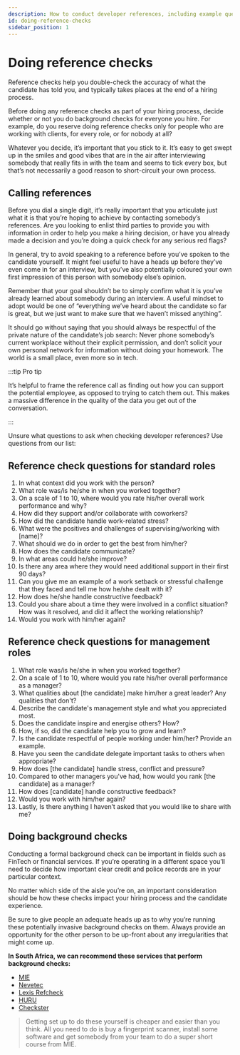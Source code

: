 ```yaml
---
description: How to conduct developer references, including example question to use when doing reference checks.
id: doing-reference-checks
sidebar_position: 1
---
```

# Doing reference checks

Reference checks help you double-check the accuracy of what the candidate has told you, and typically takes places at the end of a hiring process. 

Before doing any reference checks as part of your hiring process, decide whether or not you do background checks for everyone you hire. For example, do you reserve doing reference checks only for people who are working with clients, for every role, or for nobody at all?

Whatever you decide, it’s important that you stick to it. It’s easy to get swept up in the smiles and good vibes that are in the air after interviewing somebody that really fits in with the team and seems to tick every box, but that’s not necessarily a good reason to short-circuit your own process.

## Calling references

Before you dial a single digit, it’s really important that you articulate just what it is that you’re hoping to achieve by contacting somebody’s references. Are you looking to enlist third parties to provide you with information in order to help you make a hiring decision, or have you already made a decision and you’re doing a quick check for any serious red flags?

In general, try to avoid speaking to a reference before you’ve spoken to the candidate yourself. It might feel useful to have a heads up before they’ve even come in for an interview, but you’ve also potentially coloured your own first impression of this person with somebody else’s opinion.

Remember that your goal shouldn’t be to simply confirm what it is you’ve already learned about somebody during an interview. A useful mindset to adopt would be one of “everything we’ve heard about the candidate so far is great, but we just want to make sure that we haven’t missed anything”.

It should go without saying that you should always be respectful of the private nature of the candidate’s job search: Never phone somebody’s current workplace without their explicit permission, and don’t solicit your own personal network for information without doing your homework. The world is a small place, even more so in tech. 

:::tip Pro tip

It’s helpful to frame the reference call as finding out how you can support the potential employee, as opposed to trying to catch them out. This makes a massive difference in the quality of the data you get out of the conversation.

:::


Unsure what questions to ask when checking developer references? Use questions from our list:

## Reference check questions for standard roles

1. In what context did you work with the person? 
2. What role was/is he/she in when you worked together?
3. On a scale of 1 to 10, where would you rate his/her overall work performance and why?
4. How did they support and/or collaborate with coworkers?
5. How did the candidate handle work-related stress?
6. What were the positives and challenges of supervising/working with [name]?
7. What should we do in order to get the best from him/her?
8. How does the candidate communicate? 
9. In what areas could he/she improve? 
10. Is there any area where they would need additional support in their first 90 days?
11. Can you give me an example of a work setback or stressful challenge that they faced and tell me how he/she dealt with it?
12. How does he/she handle constructive feedback? 
13. Could you share about a time they were involved in a conflict situation? How was it resolved, and did it affect the working relationship? 
14. Would you work with him/her again?


## Reference check questions for management roles

1. What role was/is he/she in when you worked together?
2. On a scale of 1 to 10, where would you rate his/her overall performance as a manager?
3. What qualities about [the candidate] make him/her a great leader? Any qualities that don't?
4. Describe the candidate's management style and what you appreciated most.
5. Does the candidate inspire and energise others? How?
6. How, if so, did the candidate help you to grow and learn? 
7. Is the candidate respectful of people working under him/her? Provide an example.
8. Have you seen the candidate delegate important tasks to others when appropriate?
9. How does [the candidate] handle stress, conflict and pressure?
10. Compared to other managers you've had, how would you rank [the candidate] as a manager?
11. How does [candidate] handle constructive feedback?  
12. Would you work with him/her again?
13. Lastly, Is there anything I haven’t asked that you would like to share with me? 


## Doing background checks

Conducting a formal background check can be important in fields such as FinTech or financial services. If you’re operating in a different space you’ll need to decide how important clear credit and police records are in your particular context.

No matter which side of the aisle you’re on, an important consideration should be how these checks impact your hiring process and the candidate experience. 

Be sure to give people an adequate heads up as to why you’re running these potentially invasive background checks on them. Always provide an opportunity for the other person to be up-front about any irregularities that might come up.

**In South Africa, we can recommend these services that perform background checks:**

* [MIE](https://www.mie.co.za/?utm_source=intercom&utm_medium=intercom&utm_campaign=_demand_platform_company-faqs_background-services)
* [Nevetec](https://nevetec.co.za/?utm_source=intercom&utm_medium=intercom&utm_campaign=_demand_platform_company-faqs_background-services)
* [Lexis Refcheck](https://www.refcheck.co.za/?utm_source=intercom&utm_medium=intercom&utm_campaign=_demand_platform_company-faqs_background-services)
* [HURU](https://huru.co.za/?utm_source=intercom&utm_medium=intercom&utm_campaign=_demand_platform_company-faqs_background-services) 
* [Checkster](https://www.checkster.com/solutions/automated-reference-check?utm_source=intercom&utm_medium=intercom&utm_campaign=_demand_platform_company-faqs_background-services)

> Getting set up to do these yourself is cheaper and easier than you think. All you need to do is buy a fingerprint scanner, install some software and get somebody from your team to do a super short course from MIE.

